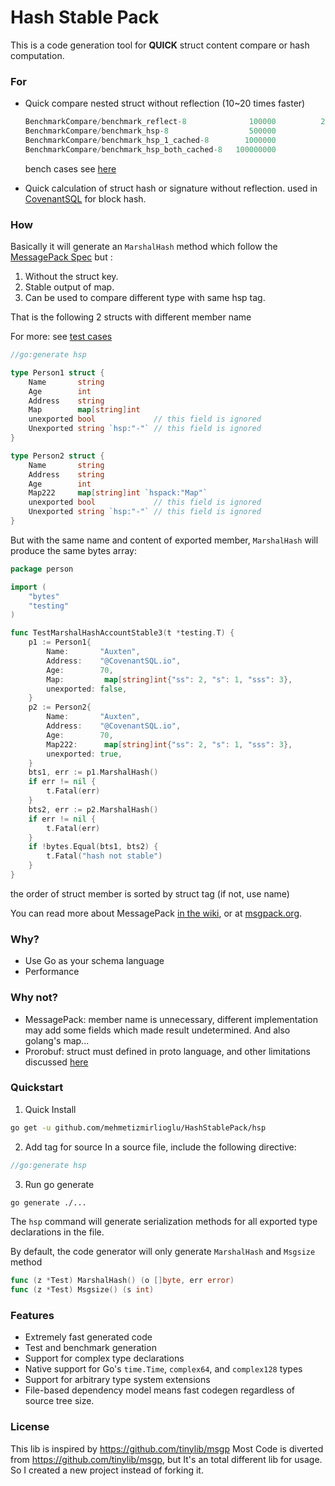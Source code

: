 Hash Stable Pack
=======
This is a code generation tool for **QUICK** struct content compare or hash computation. 

### For
- Quick compare nested struct without reflection (10~20 times faster)

    ```go
    BenchmarkCompare/benchmark_reflect-8         	  100000	      20074 ns/op //reflect.DeepEqual
    BenchmarkCompare/benchmark_hsp-8             	  500000	       2322 ns/op
    BenchmarkCompare/benchmark_hsp_1_cached-8    	 1000000	       1101 ns/op
    BenchmarkCompare/benchmark_hsp_both_cached-8   100000000	       11.2 ns/op
    ```
    bench cases see [here](test/hashstable_test.go)
    
- Quick calculation of struct hash or signature without reflection. used in [CovenantSQL](https://github.com/mehmetizmirlioglu/CovenantSQL) for block hash.

### How

Basically it will generate an `MarshalHash` method which follow the [MessagePack Spec](https://github.com/msgpack/msgpack/blob/master/spec.md) but :

1. Without the struct key.
1. Stable output of map.
1. Can be used to compare different type with same hsp tag.


That is the following 2 structs with different member name

For more: see [test cases](test)
```go
//go:generate hsp

type Person1 struct {
	Name       string
	Age        int
	Address    string
	Map        map[string]int
	unexported bool             // this field is ignored
	Unexported string `hsp:"-"` // this field is ignored
}

type Person2 struct {
	Name       string
	Address    string
	Age        int
	Map222     map[string]int `hspack:"Map"`
	unexported bool             // this field is ignored
	Unexported string `hsp:"-"` // this field is ignored
}
```

But with the same name and content of exported member, `MarshalHash` will produce the same bytes array:
```go
package person

import (
	"bytes"
	"testing"
)

func TestMarshalHashAccountStable3(t *testing.T) {
	p1 := Person1{
		Name:       "Auxten",
		Address:    "@CovenantSQL.io",
		Age:        70,
		Map:         map[string]int{"ss": 2, "s": 1, "sss": 3},
		unexported: false,
	}
	p2 := Person2{
		Name:       "Auxten",
		Address:    "@CovenantSQL.io",
		Age:        70,
		Map222:      map[string]int{"ss": 2, "s": 1, "sss": 3},
		unexported: true,
	}
	bts1, err := p1.MarshalHash()
	if err != nil {
		t.Fatal(err)
	}
	bts2, err := p2.MarshalHash()
	if err != nil {
		t.Fatal(err)
	}
	if !bytes.Equal(bts1, bts2) {
		t.Fatal("hash not stable")
	}
}
```
the order of struct member is sorted by struct tag (if not, use name) 


You can read more about MessagePack [in the wiki](http://github.com/tinylib/msgp/wiki), or at [msgpack.org](http://msgpack.org).

### Why?

- Use Go as your schema language
- Performance

### Why not?

- MessagePack: member name is unnecessary, different implementation may add some fields which made result undetermined. And also golang's map...
- Prorobuf: struct must defined in proto language, and other limitations discussed [here](https://gist.github.com/kchristidis/39c8b310fd9da43d515c4394c3cd9510)

### Quickstart

1. Quick Install
```bash
go get -u github.com/mehmetizmirlioglu/HashStablePack/hsp
```

2. Add tag for source
In a source file, include the following directive:

```go
//go:generate hsp
```

3. Run go generate
```bash
go generate ./...
```

The `hsp` command will generate serialization methods for all exported type declarations in the file.

By default, the code generator will only generate `MarshalHash` and `Msgsize` method
```go
func (z *Test) MarshalHash() (o []byte, err error)
func (z *Test) Msgsize() (s int)
```


### Features

 - Extremely fast generated code
 - Test and benchmark generation
 - Support for complex type declarations
 - Native support for Go's `time.Time`, `complex64`, and `complex128` types 
 - Support for arbitrary type system extensions
 - File-based dependency model means fast codegen regardless of source tree size.


### License

This lib is inspired by https://github.com/tinylib/msgp
Most Code is diverted from https://github.com/tinylib/msgp, but It's an total different lib for usage. So I created a new project instead of forking it.

